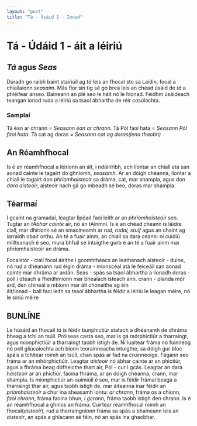 ```yaml
---
layout: "post"
title: "Tá - Úsáid 1 - Ionad"
---
```

# Tá - Údáid 1 - áit a léiriú

## *Tá* agus *Seas*
Dúradh go raibh baint stairiúil ag *tá* leis an fhocal
sto sa Laidin, focal a chiallaíonn *seasaim*. Más fíor sin
tig sé go breá leis an chéad úsáid de *tá* a phléifear anseo.
Baineann an plé seo le háit nó le hionad. Feidhm úsáideach teangan
ionad ruda a léiriú sa tsaol ábhartha de réir cosúlachta.

### Samplaí
Tá éan ar chrann = *Seasann éan ar chrann*.
Tá Pól faoi hata = *Seasann Pól faoi hata*.
Tá cat ag doras = *Seasann cat ag doras(lena thaobh)*

## An Réamhfhocal
Is é an réamhfhocal a léiríonn an áit, i ndáiríribh, ach
líontar an chiall atá san aonad cainte le tagairt do ghníomh,
*seasamh*. Ar an dóigh chéanna, líontar a chiall le tagairt don *phríomhaisteoir* sa dráma, cat, mar shampla, agus don *dara aisteoir*, aisteoir nach gá go mbeadh sé beo, doras mar shampla.

## Téarmaí
I gcaint na gramadaí, leagtar lipéad faoi leith ar an *phríomhaisteoir* seo. Tugtar an *tÁbhar cainte* air, nó an tAinmní.
Is é an chéad cheann is láidre ciall, mar dhíríonn sé an smaoineamh
ar *rud, rudaí, stuif* agus an chaint ag iarraidh obair orthu. An té a fuair ainm, an chiall sa dara ceann: ní cuidiú millteanach é seo, mura bhfuil sé intuigthe gurb é an té a fuair ainm mar phríomhaisteoir an dráma.

Focalstór - ciall focal áirithe i gcomhthéacs an leathanach
aisteoir - duine, nó rud a dhéanann rud éigin
dráma - mionscéal atá le feiceáil san aonad cainte mar dhráma ar ardán.
Seas - spás sa tsaol ábhartha a líonadh
doras - poll i dteach a fheidhmíonn mar bhealach isteach ann.
crann - planda mór ard, den chineál a mbíonn mar áit chónaithe ag éin  
áit/ionad - ball faoi leith sa tsaol ábhartha is féidir a léiriú le leagan méire, nó le síniú méire

## BUNLÍNE
Le húsáid an fhocail *tá* is féidir bunphictiúr statach a dhéanamh de dhráma bheag a tchí an tsúil. Próiseas casta seo, mar is gá mórphictiúr a tharraingt, agus mionphictiúir a tharraingt taobh istigh de. Ní luaitear fráma nó fuinneog nó poll gliúcaíochta ach
bíonn teorainneacha intuigthe, sa dóigh gur bloc spáis a tchítear roimh an tsúil, chan spás ar fad na cruinneoige. Fágann seo fráma ar an mhórphictiúir. Leagtar *aisteoir* nó ábhar cainte ar an phictiúr, agus a fhráma beag dófheicthe thart air, Pól - cur i gcás. Leagtar an dara *haisteoir* ar an phictiúr, faoina fhráma, ar an dóigh chéanna, crann, mar shampla. Is mionphictiúr an-suimiúil é seo, mar is féidir frámaí beaga a tharraingt thar air, agus taobh istigh de, mar áiteanna inar féidir an *príomhaisteoir* a chur ina sheasamh iontu: *ar chrann*, fráma os a chionn, *faoi chrann*, fráma faoina bhun, *i gcrann*, fráma taobh istigh den chrann. Is é an réamhfhocal a ghníos an frámú. Cuirtear réamhfhocal roimh an fhocal(*aisteoir*), rud a tharraingníonn fráma sa spás a bhaineann leis an *aisteoir*, an spás a ghlacann sé féin, nó an spás ina ghaobhar.   

